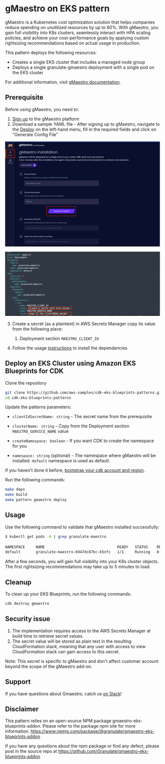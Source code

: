 # gMaestro on EKS pattern

gMaestro is a Kubernetes cost optimization solution that helps companies reduce spending on unutilized resources by up to 60%.
With gMaestro, you gain full visibility into K8s clusters, seamlessly interact with HPA scaling policies, and achieve your cost-performance goals by applying custom rightsizing recommendations based on actual usage in production.

This pattern deploys the following resources:
- Creates a single EKS cluster that includes a managed node group
- Deploys a single granulate-gmaestro deployment with a single pod on the EKS cluster

For additional information, visit [gMaestro documentation](https://gmaestro.gitbook.io/gmaestro-docs/).

## Prerequisite 
Before using gMaestro, you need to:
1. [Sign up](https://app.granulate.io/gMaestroSignup) to the gMaestro platform
2. Download a sample YAML file - After signing up to gMaestro, navigate to the [Deploy](https://app.granulate.io/deploy) on the left-hand menu, fill in the required fields and click on "Generate Config File" 

![GmaestroGenerateConfigFile](images/gmaestro-generate-config-file.png)

![GmaestroConfigFile](images/gmaestro-config-file.png)

3. Create a secret (as a plaintext) in AWS Secrets Manager copy its value from the following place:
   1. Deployment section `MAESTRO_CLIENT_ID`

4. Follow the usage [instructions](../../README.md#usage) to install the dependencies
   
## Deploy an EKS Cluster using Amazon EKS Blueprints for CDK

Clone the repository

```sh
git clone https://github.com/aws-samples/cdk-eks-blueprints-patterns.git
cd cdk-eks-blueprints-patterns
```

Update the patterns parameters:

- `clientIdSecretName: string` - The secret name from the prerequisite

- `clusterName: string` - Copy from the Deployment section `MAESTRO_SERVICE_NAME` value

- `createNamespace: boolean` - If you want CDK to create the namespace for you

- `namespace: string` (optional) - The namespace where gMaestro will be installed. `default` namespace is used as default.


If you haven't done it before, [bootstrap your cdk account and region](https://docs.aws.amazon.com/cdk/v2/guide/bootstrapping.html).

Run the following commands:

```sh
make deps
make build
make pattern gmaestro deploy
```

## Usage

Use the following command to validate that gMaestro installed successfully:

```bash
$ kubectl get pods -A | grep granulate-maestro

NAMESPACE     NAME                                 READY   STATUS    RESTARTS   AGE
default       granulate-maestro-6947dc87bc-k5nfc   1/1     Running   0          11m
```

After a few seconds, you will gain full visibility into your K8s cluster objects.
The first rightsizing recommendations may take up to 5 minutes to load.


## Cleanup

To clean up your EKS Blueprints, run the following commands:

```sh
cdk destroy gmaestro
```

## Security issue

1. The implementation requires access to the AWS Secrets Manager at build time to retrieve secret values.
2. The secret value will be stored as plain text in the resulting CloudFormation stack, meaning that any user with access to view CloudFormation stack can gain access to this secret.

Note: This secret is specific to gMaestro and don't affect customer account beyond the scope of the gMaestro add-on.

## Support

If you have questions about Gmaestro, catch us [on Slack](https://granulatecommunity.slack.com/archives/C03RK0HN2TU)!

## Disclaimer

This pattern relies on an open-source NPM package gmaestro-eks-blueprints-addon. Please refer to the package npm site for more information.
<https://www.npmjs.com/package/@granulate/gmaestro-eks-blueprints-addon>

If you have any questions about the npm package or find any defect, please post in the source repo at 
<https://github.com/Granulate/gmaestro-eks-blueprints-addon>
